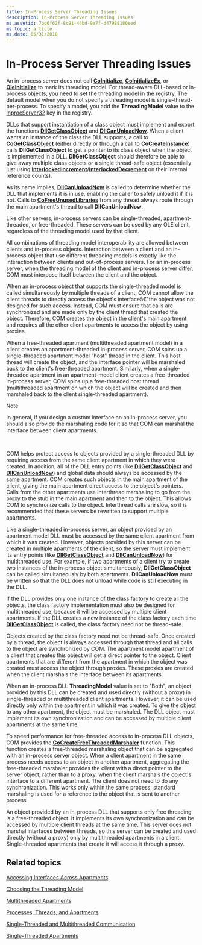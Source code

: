 ```yaml
---
title: In-Process Server Threading Issues
description: In-Process Server Threading Issues
ms.assetid: 7bd6f62f-8c91-44bd-9a7f-d47988180eed
ms.topic: article
ms.date: 05/31/2018
---
```


# In-Process Server Threading Issues

An in-process server does not call [**CoInitialize**](/windows/desktop/api/Objbase/nf-objbase-coinitialize), [**CoInitializeEx**](/windows/desktop/api/combaseapi/nf-combaseapi-coinitializeex), or [**OleInitialize**](/windows/desktop/api/Ole2/nf-ole2-oleinitialize) to mark its threading model. For thread-aware DLL-based or in-process objects, you need to set the threading model in the registry. The default model when you do not specify a threading model is single-thread-per-process. To specify a model, you add the **ThreadingModel** value to the [InprocServer32](inprocserver32.md) key in the registry.

DLLs that support instantiation of a class object must implement and export the functions [**DllGetClassObject**](/windows/desktop/api/combaseapi/nf-combaseapi-dllgetclassobject) and [**DllCanUnloadNow**](/windows/desktop/api/combaseapi/nf-combaseapi-dllcanunloadnow). When a client wants an instance of the class the DLL supports, a call to [**CoGetClassObject**](/windows/desktop/api/combaseapi/nf-combaseapi-cogetclassobject) (either directly or through a call to [**CoCreateInstance**](/windows/desktop/api/combaseapi/nf-combaseapi-cocreateinstance)) calls **DllGetClassObject** to get a pointer to its class object when the object is implemented in a DLL. **DllGetClassObject** should therefore be able to give away multiple class objects or a single thread-safe object (essentially just using [**InterlockedIncrement**](https://docs.microsoft.com/windows/desktop/api/winbase/nf-winbase-interlockedincrement)/[**InterlockedDecrement**](https://docs.microsoft.com/windows/desktop/api/winbase/nf-winbase-interlockeddecrement) on their internal reference counts).

As its name implies, [**DllCanUnloadNow**](/windows/desktop/api/combaseapi/nf-combaseapi-dllcanunloadnow) is called to determine whether the DLL that implements it is in use, enabling the caller to safely unload it if it is not. Calls to [**CoFreeUnusedLibraries**](/windows/desktop/api/combaseapi/nf-combaseapi-cofreeunusedlibraries) from any thread always route through the main apartment's thread to call **DllCanUnloadNow**.

Like other servers, in-process servers can be single-threaded, apartment-threaded, or free-threaded. These servers can be used by any OLE client, regardless of the threading model used by that client.

All combinations of threading model interoperability are allowed between clients and in-process objects. Interaction between a client and an in-process object that use different threading models is exactly like the interaction between clients and out-of-process servers. For an in-process server, when the threading model of the client and in-process server differ, COM must interpose itself between the client and the object.

When an in-process object that supports the single-threaded model is called simultaneously by multiple threads of a client, COM cannot allow the client threads to directly access the object's interfaceâ€”the object was not designed for such access. Instead, COM must ensure that calls are synchronized and are made only by the client thread that created the object. Therefore, COM creates the object in the client's main apartment and requires all the other client apartments to access the object by using proxies.

When a free-threaded apartment (multithreaded apartment model) in a client creates an apartment-threaded in-process server, COM spins up a single-threaded apartment model "host" thread in the client. This host thread will create the object, and the interface pointer will be marshaled back to the client's free-threaded apartment. Similarly, when a single-threaded apartment in an apartment-model client creates a free-threaded in-process server, COM spins up a free-threaded host thread (multithreaded apartment on which the object will be created and then marshaled back to the client single-threaded apartment).

> [!Note]  
> In general, if you design a custom interface on an in-process server, you should also provide the marshaling code for it so that COM can marshal the interface between client apartments.

 

COM helps protect access to objects provided by a single-threaded DLL by requiring access from the same client apartment in which they were created. In addition, all of the DLL entry points (like [**DllGetClassObject**](/windows/desktop/api/combaseapi/nf-combaseapi-dllgetclassobject) and [**DllCanUnloadNow**](/windows/desktop/api/combaseapi/nf-combaseapi-dllcanunloadnow)) and global data should always be accessed by the same apartment. COM creates such objects in the main apartment of the client, giving the main apartment direct access to the object's pointers. Calls from the other apartments use interthread marshaling to go from the proxy to the stub in the main apartment and then to the object. This allows COM to synchronize calls to the object. Interthread calls are slow, so it is recommended that these servers be rewritten to support multiple apartments.

Like a single-threaded in-process server, an object provided by an apartment model DLL must be accessed by the same client apartment from which it was created. However, objects provided by this server can be created in multiple apartments of the client, so the server must implement its entry points (like [**DllGetClassObject**](/windows/desktop/api/combaseapi/nf-combaseapi-dllgetclassobject) and [**DllCanUnloadNow**](/windows/desktop/api/combaseapi/nf-combaseapi-dllcanunloadnow)) for multithreaded use. For example, if two apartments of a client try to create two instances of the in-process object simultaneously, **DllGetClassObject** can be called simultaneously by both apartments. **DllCanUnloadNow** must be written so that the DLL does not unload while code is still executing in the DLL.

If the DLL provides only one instance of the class factory to create all the objects, the class factory implementation must also be designed for multithreaded use, because it will be accessed by multiple client apartments. If the DLL creates a new instance of the class factory each time [**DllGetClassObject**](/windows/desktop/api/combaseapi/nf-combaseapi-dllgetclassobject) is called, the class factory need not be thread-safe.

Objects created by the class factory need not be thread-safe. Once created by a thread, the object is always accessed through that thread and all calls to the object are synchronized by COM. The apartment model apartment of a client that creates this object will get a direct pointer to the object. Client apartments that are different from the apartment in which the object was created must access the object through proxies. These proxies are created when the client marshals the interface between its apartments.

When an in-process DLL **ThreadingModel** value is set to "Both", an object provided by this DLL can be created and used directly (without a proxy) in single-threaded or multithreaded client apartments. However, it can be used directly only within the apartment in which it was created. To give the object to any other apartment, the object must be marshaled. The DLL object must implement its own synchronization and can be accessed by multiple client apartments at the same time.

To speed performance for free-threaded access to in-process DLL objects, COM provides the [**CoCreateFreeThreadedMarshaler**](/windows/desktop/api/combaseapi/nf-combaseapi-cocreatefreethreadedmarshaler) function. This function creates a free-threaded marshaling object that can be aggregated with an in-process server object. When a client apartment in the same process needs access to an object in another apartment, aggregating the free-threaded marshaler provides the client with a direct pointer to the server object, rather than to a proxy, when the client marshals the object's interface to a different apartment. The client does not need to do any synchronization. This works only within the same process, standard marshaling is used for a reference to the object that is sent to another process.

An object provided by an in-process DLL that supports only free threading is a free-threaded object. It implements its own synchronization and can be accessed by multiple client threads at the same time. This server does not marshal interfaces between threads, so this server can be created and used directly (without a proxy) only by multithreaded apartments in a client. Single-threaded apartments that create it will access it through a proxy.

## Related topics

<dl> <dt>

[Accessing Interfaces Across Apartments](accessing-interfaces-across-apartments.md)
</dt> <dt>

[Choosing the Threading Model](choosing-the-threading-model.md)
</dt> <dt>

[Multithreaded Apartments](multithreaded-apartments.md)
</dt> <dt>

[Processes, Threads, and Apartments](processes--threads--and-apartments.md)
</dt> <dt>

[Single-Threaded and Multithreaded Communication](single-threaded-and-multithreaded-communication.md)
</dt> <dt>

[Single-Threaded Apartments](single-threaded-apartments.md)
</dt> </dl>

 

 




